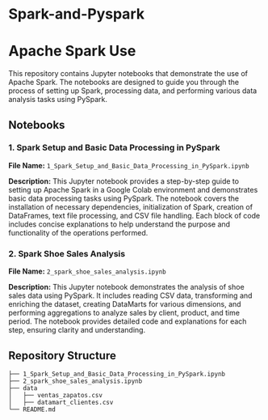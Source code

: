 # Spark-and-Pyspark

# Apache Spark Use

This repository contains Jupyter notebooks that demonstrate the use of Apache Spark. The notebooks are designed to guide you through the process of setting up Spark, processing data, and performing various data analysis tasks using PySpark.

## Notebooks

### 1. Spark Setup and Basic Data Processing in PySpark

**File Name:** `1_Spark_Setup_and_Basic_Data_Processing_in_PySpark.ipynb`

**Description:** This Jupyter notebook provides a step-by-step guide to setting up Apache Spark in a Google Colab environment and demonstrates basic data processing tasks using PySpark. The notebook covers the installation of necessary dependencies, initialization of Spark, creation of DataFrames, text file processing, and CSV file handling. Each block of code includes concise explanations to help understand the purpose and functionality of the operations performed.

### 2. Spark Shoe Sales Analysis

**File Name:** `2_spark_shoe_sales_analysis.ipynb`

**Description:** This Jupyter notebook demonstrates the analysis of shoe sales data using PySpark. It includes reading CSV data, transforming and enriching the dataset, creating DataMarts for various dimensions, and performing aggregations to analyze sales by client, product, and time period. The notebook provides detailed code and explanations for each step, ensuring clarity and understanding.

## Repository Structure

```plaintext
├── 1_Spark_Setup_and_Basic_Data_Processing_in_PySpark.ipynb
├── 2_spark_shoe_sales_analysis.ipynb
├── data
│   ├── ventas_zapatos.csv
│   ├── datamart_clientes.csv
└── README.md
